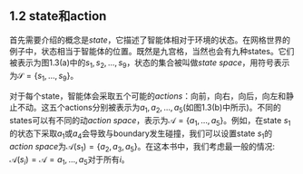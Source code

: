 ## 1.2 state和action

首先需要介绍的概念是*state*，它描述了智能体相对于环境的状态。在网格世界的例子中，状态相当于智能体的位置。既然是九宫格，当然也会有九种states。它们被表示为图1.3(a)中的$s_1,s_2,...,s_9$，状态的集合被叫做*state space*，用符号表示为$\mathcal{S}=\{s_{1},\ldots,s_{9}\}。$

对于每个state，智能体会采取五个可能的*actions*：向前，向右，向后，向左和静止不动。这五个actions分别被表示为$a_1,a_2,...,a_5$(如图1.3(b)中所示)。不同的states可以有不同的动*action space*，表示为$\mathcal{A}=\{a_{1},\ldots,a_{5}\}$。例如，在state $s_1$的状态下采取$a_1$或$a_4$会导致与boundary发生碰撞，我们可以设置state $s_1$的*action space*为$\mathcal{A}(s_1)=\{a_{2},a_3,a_{5}\}$。在这本书中，我们考虑最一般的情况: $\mathcal{A}(s_i)=\mathcal{A}={a_{1},\ldots,a_{5}}$对于所有$i$。